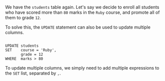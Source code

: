 We have the `students` table again. Let's say we decide to enroll all students who have scored more than `80` marks in the `Ruby` course, and promote all of them to grade `12`.

To solve this, the `UPDATE` statement can also be used to update multiple columns.

<Editor lang="sql" dbName="students3-v1.db" focusTableAfterRun="students">
<code>
UPDATE students
SET    course = 'Ruby',
       grade = 12
WHERE  marks > 80
</code>
</Editor>

To update multiple columns, we simply need to add multiple expressions to the `SET` list, separated by `,`.
